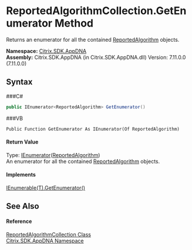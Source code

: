 # ReportedAlgorithmCollection.GetEnumerator Method 
 

Returns an enumerator for all the contained <a href="T_Citrix_SDK_AppDNA_ReportedAlgorithm">ReportedAlgorithm</a> objects.

**Namespace:**&nbsp;<a href="N_Citrix_SDK_AppDNA">Citrix.SDK.AppDNA</a><br />**Assembly:**&nbsp;Citrix.SDK.AppDNA (in Citrix.SDK.AppDNA.dll) Version: 7.11.0.0 (7.11.0.0)

## Syntax

###C#
```csharp
public IEnumerator<ReportedAlgorithm> GetEnumerator()
```

###VB
```vbnet
Public Function GetEnumerator As IEnumerator(Of ReportedAlgorithm)
```


#### Return Value
Type: <a href="http://msdn2.microsoft.com/en-us/library/78dfe2yb" target="_blank">IEnumerator</a>(<a href="T_Citrix_SDK_AppDNA_ReportedAlgorithm">ReportedAlgorithm</a>)<br />An enumerator for all the contained <a href="T_Citrix_SDK_AppDNA_ReportedAlgorithm">ReportedAlgorithm</a> objects.

#### Implements
<a href="http://msdn2.microsoft.com/en-us/library/s793z9y2" target="_blank">IEnumerable(T).GetEnumerator()</a><br />

## See Also


#### Reference
<a href="T_Citrix_SDK_AppDNA_ReportedAlgorithmCollection">ReportedAlgorithmCollection Class</a><br /><a href="N_Citrix_SDK_AppDNA">Citrix.SDK.AppDNA Namespace</a><br />